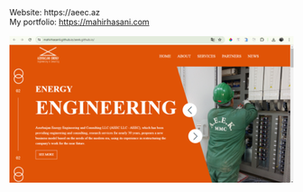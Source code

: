 <div>Website: https://aeec.az</div>
<div>My portfolio: <a href="https://mahirhasani.vercel.app">https://mahirhasani.com</a></div>
<br/>
<img src="./images/image-website.png" alt="">

